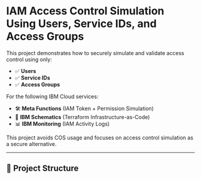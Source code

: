 # IAM Access Control Simulation Using Users, Service IDs, and Access Groups

This project demonstrates how to securely simulate and validate access control using only:
- ✅ **Users**
- ✅ **Service IDs**
- ✅ **Access Groups**

For the following IBM Cloud services:
- 🛠️ **Meta Functions** (IAM Token + Permission Simulation)
- 🧱 **IBM Schematics** (Terraform Infrastructure-as-Code)
- 📊 **IBM Monitoring** (IAM Activity Logs)

This project avoids COS usage and focuses on access control simulation as a secure alternative.

---

## 📁 Project Structure

